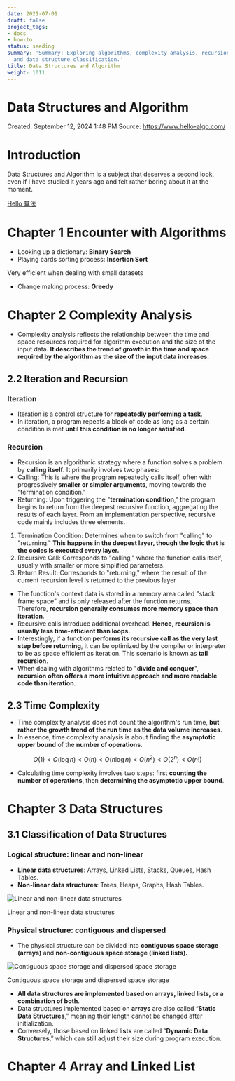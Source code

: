 ```yaml
---
date: 2021-07-01
draft: false
project_tags:
- docs
- how-to
status: seeding
summary: 'Summary: Exploring algorithms, complexity analysis, recursion, time complexity,
  and data structure classification.'
title: Data Structures and Algorithm
weight: 1011
---
```


# Data Structures and Algorithm

Created: September 12, 2024 1:48 PM
Source: https://www.hello-algo.com/

# Introduction

Data Structures and Algorithm is a subject that deserves a second look, even if I have studied it years ago and felt rather boring about it at the moment.

[Hello 算法](https://www.hello-algo.com/)

# Chapter 1 Encounter with Algorithms

- Looking up a dictionary: **Binary Search**
- Playing cards sorting process: **Insertion Sort**

Very efficient when dealing with small datasets

- Change making process: **Greedy**

# Chapter 2 Complexity Analysis

- Complexity analysis reflects the relationship between the time and space resources required for algorithm execution and the size of the input data. **It describes the trend of growth in the time and space required by the algorithm as the size of the input data increases.**

## 2.2 Iteration and Recursion

### Iteration

- Iteration is a control structure for **repeatedly performing a task**.
- In iteration, a program repeats a block of code as long as a certain condition is met **until this condition is no longer satisfied**.

### Recursion

- Recursion is an algorithmic strategy where a function solves a problem by **calling itself**. It primarily involves two phases:
- Calling: This is where the program repeatedly calls itself, often with progressively **smaller or simpler arguments**, moving towards the "termination condition."
- Returning: Upon triggering the "**termination condition**," the program begins to return from the deepest recursive function, aggregating the results of each layer.
From an implementation perspective, recursive code mainly includes three elements.
1. Termination Condition: Determines when to switch from "calling" to "returning." **This happens in the deepest layer, though the logic that is the codes is executed every layer.**
2. Recursive Call: Corresponds to "calling," where the function calls itself, usually with smaller or more simplified parameters.
3. Return Result: Corresponds to "returning," where the result of the current recursion level is returned to the previous layer
- The function's context data is stored in a memory area called "stack frame space" and is only released after the function returns. Therefore, **recursion generally consumes more memory space than iteration**.
- Recursive calls introduce additional overhead. **Hence, recursion is usually less time-efficient than loops.**
- Interestingly, if a function **performs its recursive call as the very last step before returning**, it can be optimized by the compiler or interpreter to be as space efficient as iteration. This scenario is known as **tail recursion**.
- When dealing with algorithms related to "**divide and conquer**", **recursion often offers a more intuitive approach and more readable code than iteration**.

## 2.3 Time Complexity

- Time complexity analysis does not count the algorithm's run time, **but rather the growth trend of the run time as the data volume increases**.
- In essence, time complexity analysis is about finding the **asymptotic upper bound** of the **number of operations**.

$$
O(1) < O(\log n) < O(n) < O(n \log n) < O(n^2) < O(2^n) < O(n!)
$$

- Calculating time complexity involves two steps: first **counting the number of operations**, then **determining the asymptotic upper bound**.

# Chapter 3 Data Structures

## 3.1 Classification of Data Structures

### Logical structure: linear and non-linear

- **Linear data structures**: Arrays, Linked Lists, Stacks, Queues, Hash Tables.
- **Non-linear data structures**: Trees, Heaps, Graphs, Hash Tables.

![ Linear and non-linear data structures](Data%20Structures%20and%20Algorithm%20d4d8fb7d710d49d1a8a05e175f8bbaa2/classification_logic_structure.png)

 Linear and non-linear data structures

### **Physical structure: contiguous and dispersed**

- The physical structure can be divided into **contiguous space storage (arrays)** and **non-contiguous space storage (linked lists).**

![ Contiguous space storage and dispersed space storage](Data%20Structures%20and%20Algorithm%20d4d8fb7d710d49d1a8a05e175f8bbaa2/classification_phisical_structure.png)

 Contiguous space storage and dispersed space storage

- **All data structures are implemented based on arrays, linked lists, or a combination of both**.
- Data structures implemented based on **arrays** are also called “**Static Data Structures**,” meaning their length cannot be changed after initialization.
- Conversely, those based on **linked lists** are called “**Dynamic Data Structures**,” which can still adjust their size during program execution.

# Chapter 4 Array and Linked List